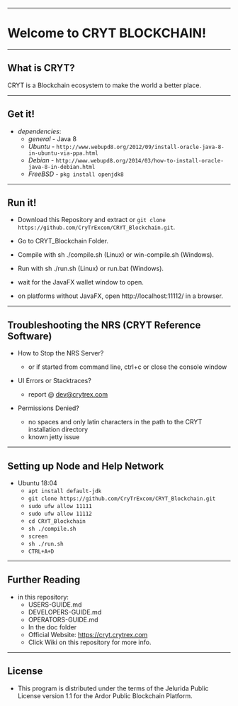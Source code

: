 ----
# Welcome to CRYT BLOCKCHAIN! #

----
## What is CRYT? ##
CRYT is a Blockchain ecosystem to make the world a better place.

----
## Get it! ##

  - *dependencies*:
    - *general* - Java 8
    - *Ubuntu* - `http://www.webupd8.org/2012/09/install-oracle-java-8-in-ubuntu-via-ppa.html`
    - *Debian* - `http://www.webupd8.org/2014/03/how-to-install-oracle-java-8-in-debian.html`
    - *FreeBSD* - `pkg install openjdk8`

----
## Run it! ##

  - Download this Repository and extract or `git clone https://github.com/CryTrExcom/CRYT_Blockchain.git`.
  - Go to CRYT_Blockchain Folder.
  - Compile with sh ./compile.sh (Linux) or win-compile.sh (Windows).
  - Run with sh ./run.sh (Linux) or run.bat (Windows).

  - wait for the JavaFX wallet window to open.
  - on platforms without JavaFX, open http://localhost:11112/ in a browser.

----
## Troubleshooting the NRS (CRYT Reference Software) ##

  - How to Stop the NRS Server?
    - or if started from command line, ctrl+c or close the console window

  - UI Errors or Stacktraces?
    - report @ dev@crytrex.com

  - Permissions Denied?
    - no spaces and only latin characters in the path to the CRYT installation directory
    - known jetty issue

----
## Setting up Node and Help Network ##

  - Ubuntu 18:04
    - `apt install default-jdk`
    - `git clone https://github.com/CryTrExcom/CRYT_Blockchain.git`
    - `sudo ufw allow 11111`
    - `sudo ufw allow 11112`
    - `cd CRYT_Blockchain`
    - `sh ./compile.sh`
    - `screen`
    - `sh ./run.sh`
    - `CTRL+A+D`

----
## Further Reading ##

  - in this repository:
    - USERS-GUIDE.md
    - DEVELOPERS-GUIDE.md
    - OPERATORS-GUIDE.md
    - In the doc folder
    - Official Website: https://cryt.crytrex.com
    - Click Wiki on this repository for more info.

----

## License
* This program is distributed under the terms of the Jelurida Public License version 1.1 for the Ardor Public Blockchain Platform.
